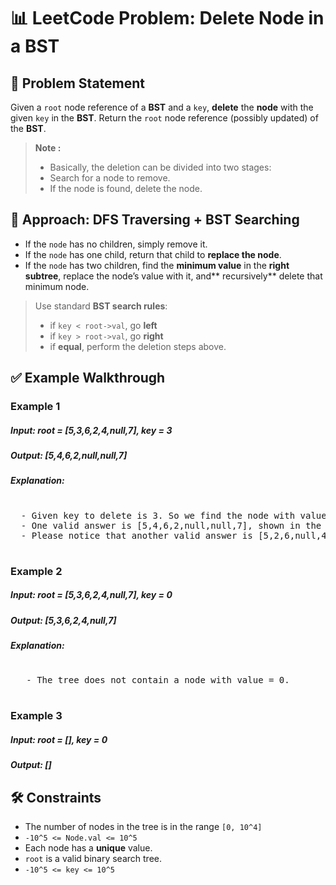 # 📊 LeetCode Problem: Delete Node in a BST

## 🧩 Problem Statement

Given a `root` node reference of a **BST** and a `key`, **delete** the **node** with the given `key` in the **BST**. Return the `root` node reference (possibly updated) of the **BST**.

> **Note :**
> - Basically, the deletion can be divided into two stages:
> - Search for a node to remove.
> - If the node is found, delete the node.



## 🧠 Approach: DFS Traversing + BST Searching 


- If the `node` has no children, simply remove it.
- If the `node` has one child, return that child to **replace the node**.
- If the `node` has two children, find the **minimum value** in the **right subtree**, replace the node’s value with it, and** recursively** delete that minimum node.
> Use standard **BST search rules**:
> - if `key < root->val`, go **left**
> - if `key > root->val`, go **right**
> - if **equal**, perform the deletion steps above.



## ✅ Example Walkthrough

### Example 1

##### Input: root = [5,3,6,2,4,null,7], key = 3
##### Output: [5,4,6,2,null,null,7]

##### Explanation: 
<pre> 
  - Given key to delete is 3. So we find the node with value 3 and delete it.
  - One valid answer is [5,4,6,2,null,null,7], shown in the above BST.
  - Please notice that another valid answer is [5,2,6,null,4,null,7] and it's also accepted.
  
</pre>

### Example 2

##### Input: root = [5,3,6,2,4,null,7], key = 0
##### Output: [5,3,6,2,4,null,7]

##### Explanation: 
<pre> 
   - The tree does not contain a node with value = 0.
  
</pre>

### Example 3

##### Input: root = [], key = 0
##### Output: []


## 🛠️ Constraints

- The number of nodes in the tree is in the range `[0, 10^4]`
- `-10^5 <= Node.val <= 10^5`
- Each node has a **unique** value.
- `root` is a valid binary search tree.
- `-10^5 <= key <= 10^5`
